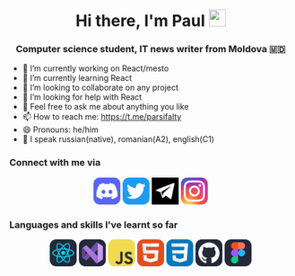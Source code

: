 <h1 align="center">Hi there, I'm Paul
<img src="https://github.com/blackcater/blackcater/raw/main/images/Hi.gif" height="30px" width="30px"/></h1>
<h3 align="center">Computer science student, IT news writer from Moldova 🇲🇩</h3>

- 🔭 I’m currently working on React/mesto
- 🌱 I’m currently learning React
- 👯 I’m looking to collaborate on any project
- 🤔 I’m looking for help with React
- 💬 Feel free to ask me about anything you like
- 📫 How to reach me:  https://t.me/parsifalty
- 😄 Pronouns: he/him
- 🧳 I speak russian(native), romanian(A2), english(C1)

<h3>Connect with me via</h3>
<div align="center">
<a href="https://discordapp.com/users/parsifalty_67164"><img src="./icons/Discord.svg" width="48"></a>
<a href="https://twitter.com/sign_armadey"><img src="./icons/Twitter.svg" width="48"></a>
<a href="https://t.me/parsifalty"><img src="./icons/telegram-svgrepo-com.svg" width="48"></a>
<a href="https://www.instagram.com/parsifalty_/"><img src="./icons/Instagram.svg" width="48"></a>
</div>

<h3>Languages and skills I've learnt so far</h3>
<div align="center">
 <img src="./icons/React-Dark.svg" width="48">  
 <img src="./icons/VisualStudio-Dark.svg" width="48">
 <img src="./icons/JavaScript.svg" width="48">
 <img src="./icons/HTML.svg" width="48">
 <img src="./icons/CSS.svg" width="48">
 <img src="./icons/Github-Dark.svg" width="48">
 <img src="./icons/Figma-Dark.svg" width="48">
 </div>

